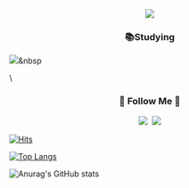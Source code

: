 <div align= "center">
    <img src="https://capsule-render.vercel.app/api?type=waving&color=gradient&height=180&text=@dessert_gomjelly&animation=blink&fontColor=000000&fontSize=60" />
    </div>

<h3 align="center">📚Studying</h3>
<p align="center">
  
  <img src="https://img.shields.io/badge/Python-3766AB?style=flat-square&logo=Python&logoColor=black"/></a>&nbsp 


\\
<h3 align="center">🌈 Follow Me 🌈</h3>
<p align="center">
  <a href="https://www.instagram.com/dessert_gomjelly/"><img src="https://img.shields.io/badge/Instagram-E4405F?style=flat-square&logo=Instagram&logoColor=white&link=https://www.instagram.com/hye_inisfree/"/></a>&nbsp
  <a href="mailto:msj12910@naver.com"><img src="https://img.shields.io/badge/Mail-d14836?style=flat-square&logo=Gmail&logoColor=white&link=msj1291@naver.com"/></a>
</p>

    
[![Hits](https://hits.seeyoufarm.com/api/count/incr/badge.svg?url=https%3A%2F%2Fgithub.com%2Fdessertgomjelly&count_bg=%233D4EC8&title_bg=%23555555&icon=hey.svg&icon_color=%23E7E7E7&title=hits&edge_flat=false)](https://hits.seeyoufarm.com)

[![Top Langs](https://github-readme-stats.vercel.app/api/top-langs/?username=dessertgomjelly&layout=compact)](https://github.com/dessertgomjelly/github-readme-stats)


![Anurag's GitHub stats](https://github-readme-stats.vercel.app/api?username=dessertgomjelly&show_icons=true&theme=dark)
